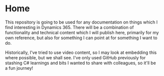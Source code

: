 # Home
This repository is going to be used for any documentation on things which I find interesting in Dynamics 365. There will be a combination of functionality and technical content which I will publish here, primarily for my own reference, but also for something I can point at for something I want to do.

Historically, I've tried to use video content, so I may look at embedding this where possible, but we shall see. I've only used GitHub previously for stashing C# learnings and bits I wanted to share with colleagues, so it'll be a fun journey!
